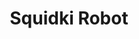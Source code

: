 ---
slug: squidki-robot
title: Squidki Robot
description: "Squidki Robot is an exciting online game. Play for free directly in your browser!"
icon: /images/new_mods/Sprunki Robot.png
url: https://wowtbc.net/sprunkin/sprunki-robot/index.html
previewImage: /images/new_mods/Sprunki Robot.png
type: new mods

# SEO配置
seo:
  title: "Squidki Robot - Play Free Online Game | Fun Browser Games"
  description: "Squidki Robot - Play this fun online game for free in your browser. No download required!"
  ogImage: "/images/new_mods/Sprunki Robot.png"
  keywords: "squidki-robot, online game, browser game, free game, new mods game, play online"

videoUrls:
  - https://www.youtube.com/embed/example1
  - https://www.youtube.com/embed/example2

whyPlay:
  title: "Why Play Squidki Robot?"
  items:
    - "Immersive Gameplay: Squidki Robot offers an engaging and immersive gaming experience that will keep you entertained for hours"
    - "Challenging Levels: Test your skills with increasingly difficult challenges and obstacles"
    - "Beautiful Graphics: Enjoy stunning visuals and smooth animations that bring the game world to life"
    - "Regular Updates: New content and features are added regularly to keep the game fresh and exciting"
    - "Free to Play: Experience all the fun without spending a penny"
    - "Community Features: Connect with other players, share strategies, and compete for high scores"
    - "Cross-Platform: Play on any device with a web browser, no downloads required"

features:
  title: "Key Features of Squidki Robot"
  image: "/images/new_mods/Sprunki Robot.png"
  items:
    - "Intuitive Controls: Easy to learn controls make Squidki Robot accessible for players of all skill levels"
    - "Multiple Game Modes: Enjoy various gameplay options that provide different challenges and experiences"
    - "Character Customization: Personalize your gaming experience with unique characters and items"
    - "Achievement System: Complete special tasks to earn rewards and recognition"
    - "Leaderboards: Compete with players worldwide and see who can achieve the highest scores"

characteristics:
  title: "Game Characteristics"
  image: "/images/new_mods/Sprunki Robot.png"
  items:
    - "Genre: New mods game with elements of strategy and skill"
    - "Difficulty: Suitable for both casual gamers and those seeking a challenge"
    - "Play Time: Quick sessions or extended gameplay, depending on your preference"
    - "Art Style: Vibrant and engaging visuals that enhance the gaming experience"
    - "Sound Design: Immersive audio that complements the gameplay perfectly"

info: "Squidki Robot is an exciting online game that offers players a unique and engaging gaming experience. With its intuitive controls, stunning visuals, and challenging gameplay, Squidki Robot provides hours of entertainment for players of all ages and skill levels. Whether you're looking for a quick gaming session during a break or an extended play session, Squidki Robot delivers an immersive experience that will keep you coming back for more. The game features multiple levels of increasing difficulty, ensuring that players are constantly challenged as they progress. With regular updates adding new content and features, Squidki Robot remains fresh and exciting, providing endless entertainment options for its growing community of players."

howToPlayIntro: "Welcome to Squidki Robot! This guide will walk you through the basics and help you master the game. Whether you're a beginner or looking to improve your skills, these tips and instructions will enhance your gaming experience."

howToPlaySteps:
  - title: "Getting Started"
    description: "Begin your Squidki Robot adventure by familiarizing yourself with the controls. Use your keyboard or mouse to navigate through the game interface. The tutorial will guide you through the basic mechanics and help you understand the objectives."
  - title: "Understanding the Objectives"
    description: "In Squidki Robot, your main goal is to progress through levels by completing specific objectives. Each level presents unique challenges that require different strategies and approaches."
  - title: "Mastering the Controls"
    description: "Practice using the controls to improve your precision and reaction time. Squidki Robot requires quick reflexes and strategic thinking to overcome obstacles and defeat opponents."
  - title: "Utilizing Power-ups"
    description: "Collect power-ups throughout the game to enhance your abilities and overcome difficult challenges. Each power-up offers unique advantages that can be crucial for success."
  - title: "Developing Strategies"
    description: "As you progress in Squidki Robot, develop effective strategies for different scenarios. Analyze patterns, anticipate challenges, and adapt your approach to maximize your performance."

faq:
  title: "Frequently Asked Questions about Squidki Robot"
  items:
    - question: "Is Squidki Robot free to play?"
      answer: "Yes, Squidki Robot is completely free to play directly in your web browser. No downloads or purchases are required to enjoy the full game experience."
    - question: "Can I play Squidki Robot on mobile devices?"
      answer: "Yes, Squidki Robot is optimized for both desktop and mobile play. You can enjoy the game on any device with a web browser and internet connection."
    - question: "Are there any in-game purchases?"
      answer: "While Squidki Robot is free to play, there may be optional in-game purchases available for cosmetic items or additional features that don't affect core gameplay."
    - question: "How often is Squidki Robot updated?"
      answer: "The developers regularly update Squidki Robot with new content, features, and improvements based on player feedback and game performance."
    - question: "Can I play Squidki Robot offline?"
      answer: "Currently, Squidki Robot requires an internet connection to play as it's a browser-based online game."
    - question: "Is Squidki Robot suitable for children?"
      answer: "Yes, Squidki Robot is designed to be family-friendly and suitable for players of all ages."
    - question: "How do I report bugs or issues?"
      answer: "If you encounter any problems while playing Squidki Robot, you can report them through the game's support page or contact the developers directly through their website."
    - question: "Still Have Questions?"
      answer: "If you have additional questions about Squidki Robot that aren't covered in this FAQ, please visit our support center or contact our customer service team for assistance."
---